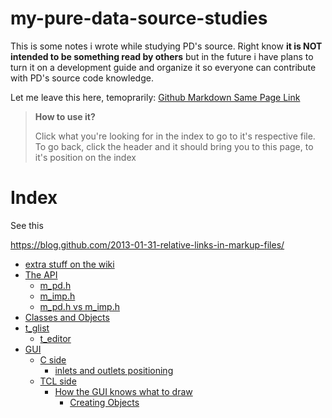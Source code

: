 
# my-pure-data-source-studies

This is some notes i wrote while studying PD's source. Right know **it is NOT intended to be something read by others** but in the future i have plans to turn it on a development guide and organize it so everyone can contribute with PD's source code knowledge.

Let me leave this here, temoprarily: [Github Markdown Same Page Link](https://stackoverflow.com/questions/27981247/github-markdown-same-page-link)

> **How to use it?**
>
> Click what you're looking for in the index to go to it's respective file. To go back, click the header and it should bring you to this page, to it's position on the index


# Index

See this

https://blog.github.com/2013-01-31-relative-links-in-markup-files/

- [extra stuff on the wiki](https://github.com/HenriAugusto/my-pure-data-source-studies/wiki)
- <a id="index-api">[The API](https://github.com/HenriAugusto/my-pure-data-source-studies/blob/master/API.md#the-api)</a>
   - [m_pd.h](https://github.com/HenriAugusto/my-pure-data-source-studies/blob/master/API.md#m_pdh)
   - [m_imp.h](https://github.com/HenriAugusto/my-pure-data-source-studies/blob/master/API.md#m_imph)
   - [m_pd.h vs m_imp.h](https://github.com/HenriAugusto/my-pure-data-source-studies/blob/master/API.md#m_pdh-vs-m_imph)
- <a id="index-classes-and-objects">[Classes and Objects](#classes-and-objects.md)</a>
- <a id="index-glist">[t_glist](https://github.com/HenriAugusto/my-pure-data-source-studies/blob/master/t_glist.md#glist)</a>
   - <a id="index-t_editor">[t_editor](#t_editor)</a>
- <a id="index-gui">[GUI](https://github.com/HenriAugusto/my-pure-data-source-studies/blob/master/GUI.md#gui)</a>
   - <a id="index-c-side">[C side](https://github.com/HenriAugusto/my-pure-data-source-studies/blob/master/GUI.md#c-side)</a>
      - <a id="index-inlets-and-outlets-positioning">[inlets and outlets positioning](#inlets-and-outlets-positioning)</a>
   - <a id="index-tcl-side">[TCL side](https://github.com/HenriAugusto/my-pure-data-source-studies/blob/master/GUI.md#tcl-side)</a>
      - <a id="index-how-the-gui-knows-what-to-draw">[How the GUI knows what to draw](#how-the-gui-knows-what-to-draw)</a>
         - <a id="index-creating-objects">[Creating Objects](https://github.com/HenriAugusto/my-pure-data-source-studies/blob/master/GUI.md#creating-objects)</a>
